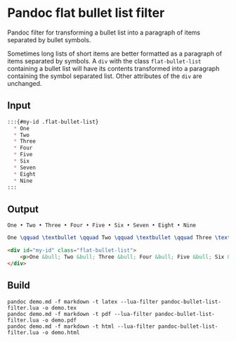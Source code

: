 # Pandoc flat bullet list filter

Pandoc filter for transforming a bullet list into a paragraph of items separated by bullet symbols.

Sometimes long lists of short items are better formatted as a paragraph of items separated by symbols. A `div` with the class `flat-bullet-list` containing a bullet list will have its contents transformed into a paragraph containing the symbol separated list. Other attributes of the `div` are unchanged.

## Input

~~~markdown
:::{#my-id .flat-bullet-list}
  * One
  * Two
  * Three
  * Four
  * Five
  * Six
  * Seven
  * Eight
  * Nine
:::
~~~

## Output

```
One • Two • Three • Four • Five • Six • Seven • Eight • Nine
```

```latex
One \qquad \textbullet \qquad Two \qquad \textbullet \qquad Three \textbullet Four \textbullet Five \textbullet Six \textbullet Seven \textbullet Eight \textbullet Nine
```

```html
<div id="my-id" class="flat-bullet-list">
    <p>One &bull; Two &bull; Three &bull; Four &bull; Five &bull; Six &bull; Seven &bull; Eight &bull; Nine</p>
</div>
```

## Build

```
pandoc demo.md -f markdown -t latex --lua-filter pandoc-bullet-list-filter.lua -o demo.tex
pandoc demo.md -f markdown -t pdf --lua-filter pandoc-bullet-list-filter.lua -o demo.pdf
pandoc demo.md -f markdown -t html --lua-filter pandoc-bullet-list-filter.lua -o demo.html
```
